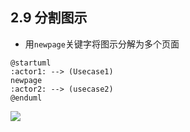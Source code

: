 ## 2.9 分割图示
- 用`newpage`关键字将图示分解为多个页面

```
@startuml
:actor1: --> (Usecase1)
newpage
:actor2: --> (usecase2)
@enduml
```

![](http://www.plantuml.com/plantuml/png/SoWkIImgAStDuR9AJ2x9BpAqKj3LjLFG22rEJKuiJZNKvCfBBIz8J4-5oXj1vKiXyaQQN0wfUIb0_G00)